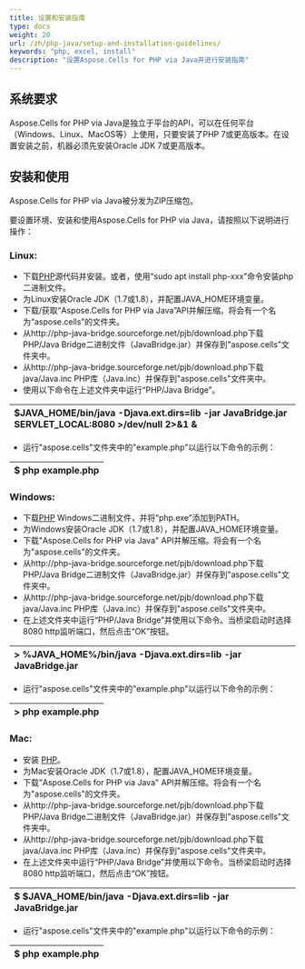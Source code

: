 ```yaml
---
title: 设置和安装指南
type: docs
weight: 20
url: /zh/php-java/setup-and-installation-guidelines/
keywords: "php, excel, install"
description: "设置Aspose.Cells for PHP via Java并进行安装指南"
---
```




## **系统要求**
Aspose.Cells for PHP via Java是独立于平台的API，可以在任何平台（Windows、Linux、MacOS等）上使用，只要安装了PHP 7或更高版本。在设置安装之前，机器必须先安装Oracle JDK 7或更高版本。
## **安装和使用**
Aspose.Cells for PHP via Java被分发为ZIP压缩包。

要设置环境、安装和使用Aspose.Cells for PHP via Java，请按照以下说明进行操作：
### **Linux:**
- 下载[PHP](https://www.php.net/downloads.php)源代码并安装。或者，使用“sudo apt install php-xxx”命令安装php二进制文件。
- 为Linux安装Oracle JDK（1.7或1.8），并配置JAVA_HOME环境变量。
- 下载/获取“Aspose.Cells for PHP via Java”API并解压缩。将会有一个名为“aspose.cells”的文件夹。
- 从http://php-java-bridge.sourceforge.net/pjb/download.php下载PHP/Java Bridge二进制文件（JavaBridge.jar）并保存到"aspose.cells"文件夹中。
- 从http://php-java-bridge.sourceforge.net/pjb/download.php下载java/Java.inc PHP库（Java.inc）并保存到"aspose.cells"文件夹中。
- 使用以下命令在上述文件夹中运行“PHP/Java Bridge”。

|$JAVA_HOME/bin/java -Djava.ext.dirs=lib -jar JavaBridge.jar SERVLET_LOCAL:8080 >/dev/null 2>&1 &|
| :- |
- 运行"aspose.cells"文件夹中的"example.php"以运行以下命令的示例：

|$ php example.php|
| :- |
### **Windows:**
- 下载[PHP](https://www.php.net/downloads.php) Windows二进制文件，并将“php.exe”添加到PATH。
- 为Windows安装Oracle JDK（1.7或1.8），并配置JAVA_HOME环境变量。
- 下载"Aspose.Cells for PHP via Java" API并解压缩。将会有一个名为"aspose.cells"的文件夹。
- 从http://php-java-bridge.sourceforge.net/pjb/download.php下载PHP/Java Bridge二进制文件（JavaBridge.jar）并保存到"aspose.cells"文件夹中。
- 从http://php-java-bridge.sourceforge.net/pjb/download.php下载java/Java.inc PHP库（Java.inc）并保存到"aspose.cells"文件夹中。
- 在上述文件夹中运行“PHP/Java Bridge”并使用以下命令。当桥梁启动时选择8080 http监听端口，然后点击“OK”按钮。

|> %JAVA_HOME%/bin/java -Djava.ext.dirs=lib -jar JavaBridge.jar|
| :- |
- 运行"aspose.cells"文件夹中的"example.php"以运行以下命令的示例：

|> php example.php|
| :- |
### **Mac:**
- 安装 [PHP](https://www.php.net/downloads.php)。
- 为Mac安装Oracle JDK（1.7或1.8），配置JAVA_HOME环境变量。
- 下载"Aspose.Cells for PHP via Java" API并解压缩。将会有一个名为"aspose.cells"的文件夹。
- 从http://php-java-bridge.sourceforge.net/pjb/download.php下载PHP/Java Bridge二进制文件（JavaBridge.jar）并保存到"aspose.cells"文件夹中。
- 从http://php-java-bridge.sourceforge.net/pjb/download.php下载java/Java.inc PHP库（Java.inc）并保存到"aspose.cells"文件夹中。
- 在上述文件夹中运行“PHP/Java Bridge”并使用以下命令。当桥梁启动时选择8080 http监听端口，然后点击“OK”按钮。

|$ $JAVA_HOME/bin/java -Djava.ext.dirs=lib -jar JavaBridge.jar|
| :- |
- 运行"aspose.cells"文件夹中的"example.php"以运行以下命令的示例：

|$ php example.php|
| :- |



